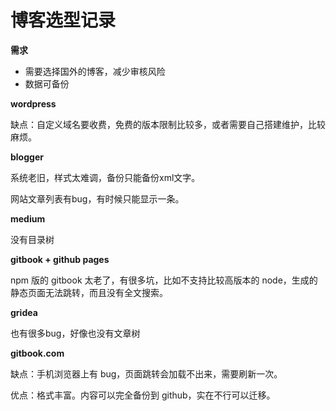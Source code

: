 # 博客选型记录

**需求**

* 需要选择国外的博客，减少审核风险
* 数据可备份



**wordpress**

缺点：自定义域名要收费，免费的版本限制比较多，或者需要自己搭建维护，比较麻烦。



**blogger**

系统老旧，样式太难调，备份只能备份xml文字。

网站文章列表有bug，有时候只能显示一条。



**medium**

没有目录树



**gitbook + github pages**

npm 版的 gitbook 太老了，有很多坑，比如不支持比较高版本的 node，生成的静态页面无法跳转，而且没有全文搜索。



**gridea**

也有很多bug，好像也没有文章树



**gitbook.com**

缺点：手机浏览器上有 bug，页面跳转会加载不出来，需要刷新一次。

优点：格式丰富。内容可以完全备份到 github，实在不行可以迁移。
